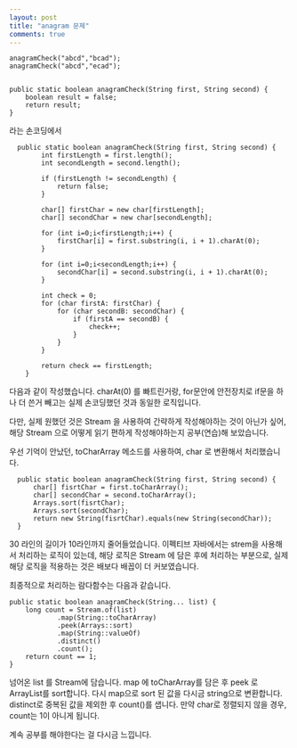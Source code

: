 ```yaml
---
layout: post
title: "anagram 문제"
comments: true
---
```




```
anagramCheck("abcd","bcad");
anagramCheck("abcd","ecad");


public static boolean anagramCheck(String first, String second) {
    boolean result = false;
    return result;
}
```

라는 손코딩에서

```
  public static boolean anagramCheck(String first, String second) {
        int firstLength = first.length();
        int secondLength = second.length();

        if (firstLength != secondLength) {
            return false;
        }

        char[] firstChar = new char[firstLength];
        char[] secondChar = new char[secondLength];

        for (int i=0;i<firstLength;i++) {
            firstChar[i] = first.substring(i, i + 1).charAt(0);
        }

        for (int i=0;i<secondLength;i++) {
            secondChar[i] = second.substring(i, i + 1).charAt(0);
        }

        int check = 0;
        for (char firstA: firstChar) {
            for (char secondB: secondChar) {
                if (firstA == secondB) {
                    check++;
                }
            }
        }

        return check == firstLength;
    }
```
다음과 같이 작성했습니다.
charAt(0) 를 빠트린거랑, for문안에 안전장치로 if문을 하나 더 쓴거 빼고는 실제 손코딩했던 것과 동일한 로직입니다.

다만, 실제 원했던 것은 Stream 을 사용하여 간략하게 작성해야하는 것이 아닌가 싶어,
해당 Stream 으로 어떻게 읽기 편하게 작성해야하는지 공부(연습)해 보았습니다.

우선 기억이 안났던, toCharArray 메소드를 사용하여, char 로 변환해서 처리했습니다.

```    
  public static boolean anagramCheck(String first, String second) {
      char[] fisrtChar = first.toCharArray();
      char[] secondChar = second.toCharArray();
      Arrays.sort(fisrtChar);
      Arrays.sort(secondChar);
      return new String(fisrtChar).equals(new String(secondChar));
  }
```

30 라인의 길이가 10라인까지 줄어들었습니다.
이펙티브 자바에서는 strem을 사용해서 처리하는 로직이 있는데,
해당 로직은 Stream<String> 에 담은 후에 처리하는 부분으로,
실제 해당 로직을 적용하는 것은 배보다 배꼽이 더 커보였습니다.


최종적으로 처리하는 람다함수는 다음과 같습니다.
```
public static boolean anagramCheck(String... list) {
    long count = Stream.of(list)
            .map(String::toCharArray)
            .peek(Arrays::sort)
            .map(String::valueOf)
            .distinct()
            .count();
    return count == 1;
}
```
넘어온 list 를 Stream에 담습니다. map 에 toCharArray를 담은 후 peek 로 ArrayList를 sort합니다.
다시 map으로 sort 된 값을 다시금 string으로 변환합니다.
distinct로 중복된 값을 제외한 후 count()를 샙니다.
만약 char로 정렬되지 않을 경우, count는 1이 아니게 됩니다. 

계속 공부를 해야한다는 걸 다시금 느낍니다.
